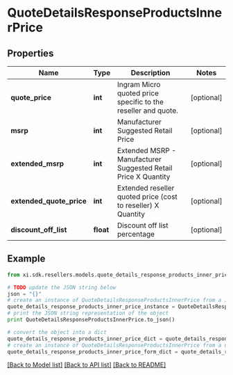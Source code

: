 # QuoteDetailsResponseProductsInnerPrice


## Properties

Name | Type | Description | Notes
------------ | ------------- | ------------- | -------------
**quote_price** | **int** | Ingram Micro quoted price specific to the reseller and quote. | [optional] 
**msrp** | **int** | Manufacturer Suggested Retail Price | [optional] 
**extended_msrp** | **int** | Extended MSRP - Manufacturer Suggested Retail Price X Quantity | [optional] 
**extended_quote_price** | **int** | Extended reseller quoted price (cost to reseller) X Quantity | [optional] 
**discount_off_list** | **float** | Discount off list percentage | [optional] 

## Example

```python
from xi.sdk.resellers.models.quote_details_response_products_inner_price import QuoteDetailsResponseProductsInnerPrice

# TODO update the JSON string below
json = "{}"
# create an instance of QuoteDetailsResponseProductsInnerPrice from a JSON string
quote_details_response_products_inner_price_instance = QuoteDetailsResponseProductsInnerPrice.from_json(json)
# print the JSON string representation of the object
print QuoteDetailsResponseProductsInnerPrice.to_json()

# convert the object into a dict
quote_details_response_products_inner_price_dict = quote_details_response_products_inner_price_instance.to_dict()
# create an instance of QuoteDetailsResponseProductsInnerPrice from a dict
quote_details_response_products_inner_price_form_dict = quote_details_response_products_inner_price.from_dict(quote_details_response_products_inner_price_dict)
```
[[Back to Model list]](../README.md#documentation-for-models) [[Back to API list]](../README.md#documentation-for-api-endpoints) [[Back to README]](../README.md)


